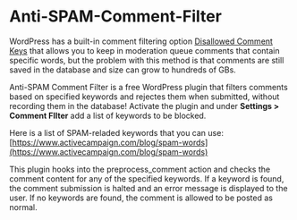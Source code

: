 # Anti-SPAM-Comment-Filter

WordPress has a built-in comment filtering option [Disallowed Comment Keys](https://wordpress.org/support/article/comment-moderation/#comment-blocking) that allows you to keep in moderation queue comments that contain specific words, but the problem with this method is that comments are still saved in the database and size can grow to hundreds of GBs.

Anti-SPAM Comment Filter is a free WordPress plugin that filters comments based on specified keywords and rejectes them when submitted, without recording them in the database! Activate the plugin and under **Settings > Comment FIlter** add a list of keywords to be blocked.

Here is a list of SPAM-reladed keywords that you can use: [https://www.activecampaign.com/blog/spam-words](https://www.activecampaign.com/blog/spam-words)

This plugin hooks into the preprocess\_comment action and checks the comment content for any of the specified keywords. If a keyword is found, the comment submission is halted and an error message is displayed to the user. If no keywords are found, the comment is allowed to be posted as normal.
